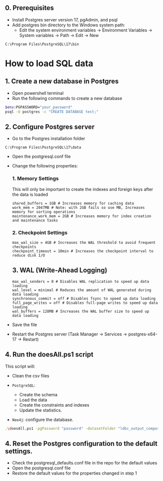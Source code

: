 ## 0. Prerequisites

-   Install Postgres server version 17, pgAdmin, and psql
-   Add postgres bin directory to the Windows system path:
    -   Edit the system environment variables -> Environment Variables -> System variables -> Path -> Edit -> New

```
C:\Program Files\PostgreSQL\17\bin
```

# How to load SQL data

## 1. Create a new database in Postgres

-   Open powershell terminal
-   Run the following commands to create a new database

```bash
$env:PGPASSWORD="your_password"
psql -U postgres -c "CREATE DATABASE test;"
```

## 2. Configure Postgres server

-   Go to the Postgres installation folder

```
C:\Program Files\PostgreSQL\17\data
```

-   Open the postgresql.conf file
-   Change the following properties:

    ### 1. Memory Settings

    This will only be important to create the indexes and foreign keys after the data is loaded

    ```properties
    shared_buffers = 1GB # Increases memory for caching data
    work_mem = 2047MB # Note: with 2GB fails so use MB, Increases memory for sorting operations
    maintenance_work_mem = 2GB # Increases memory for index creation and maintenance tasks
    ```

    ### 2. Checkpoint Settings

    ```properties
    max_wal_size = 4GB # Increases the WAL threshold to avoid frequent checkpoints
    checkpoint_timeout = 10min # Increases the checkpoint interval to reduce disk I/O
    ```

    ## 3. WAL (Write-Ahead Logging)

    ```properties
    max_wal_senders = 0 # Disables WAL replication to speed up data loading
    wal_level = minimal # Reduces the amount of WAL generated during data loading
    synchronous_commit = off # Disables fsync to speed up data loading
    full_page_writes = off # Disables full-page writes to speed up data loading
    wal_buffers = 128MB # Increases the WAL buffer size to speed up data loading
    ```

-   Save the file
-   Restart the Postgres server (Task Manager -> Services -> postgres-x64-17 -> Restart)

## 4. Run the doesAll.ps1 script

This script will:

-   Clean the csv files

-   `PostgreSQL`:

    -   Create the schema
    -   Load the data
    -   Create the constraints and indexes
    -   Update the statistics.

-   `Neo4j`: configure the database.

```bash
.\doesAll.ps1 -pgPassword "password" -datasetFolder "ldbc_output_composite_merged-default_0_3" -neo4jDB "dbms-23424-1234123-234234-sada2dasd3qqf" >> "output_machine2.txt"
```

## 4. Reset the Postgres configuration to the default settings.

-   Check the postgresql_defaults.conf file in the repo for the default values
-   Open the postgresql.conf file
-   Restore the default values for the properties changed in step 1
